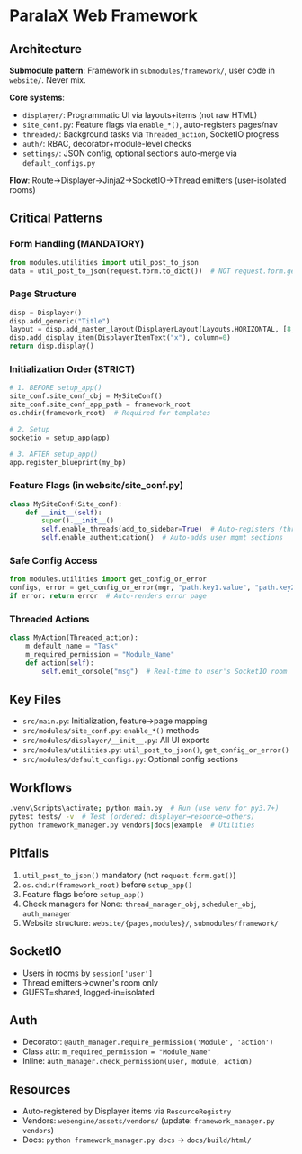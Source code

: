 # ParalaX Web Framework

## Architecture
**Submodule pattern**: Framework in `submodules/framework/`, user code in `website/`. Never mix.

**Core systems**:
- `displayer/`: Programmatic UI via layouts+items (not raw HTML)
- `site_conf.py`: Feature flags via `enable_*()`, auto-registers pages/nav
- `threaded/`: Background tasks via `Threaded_action`, SocketIO progress
- `auth/`: RBAC, decorator+module-level checks
- `settings/`: JSON config, optional sections auto-merge via `default_configs.py`

**Flow**: Route→Displayer→Jinja2→SocketIO→Thread emitters (user-isolated rooms)

## Critical Patterns

### Form Handling (MANDATORY)
```python
from modules.utilities import util_post_to_json
data = util_post_to_json(request.form.to_dict())  # NOT request.form.get()
```

### Page Structure
```python
disp = Displayer()
disp.add_generic("Title")
layout = disp.add_master_layout(DisplayerLayout(Layouts.HORIZONTAL, [8,4]))
disp.add_display_item(DisplayerItemText("x"), column=0)
return disp.display()
```

### Initialization Order (STRICT)
```python
# 1. BEFORE setup_app()
site_conf.site_conf_obj = MySiteConf()
site_conf.site_conf_app_path = framework_root
os.chdir(framework_root)  # Required for templates

# 2. Setup
socketio = setup_app(app)

# 3. AFTER setup_app()
app.register_blueprint(my_bp)
```

### Feature Flags (in website/site_conf.py)
```python
class MySiteConf(Site_conf):
    def __init__(self):
        super().__init__()
        self.enable_threads(add_to_sidebar=True)  # Auto-registers /threads page
        self.enable_authentication()  # Auto-adds user mgmt sections
```

### Safe Config Access
```python
from modules.utilities import get_config_or_error
configs, error = get_config_or_error(mgr, "path.key1.value", "path.key2.value")
if error: return error  # Auto-renders error page
```

### Threaded Actions
```python
class MyAction(Threaded_action):
    m_default_name = "Task"
    m_required_permission = "Module_Name"
    def action(self):
        self.emit_console("msg")  # Real-time to user's SocketIO room
```

## Key Files
- `src/main.py`: Initialization, feature→page mapping
- `src/modules/site_conf.py`: `enable_*()` methods
- `src/modules/displayer/__init__.py`: All UI exports
- `src/modules/utilities.py`: `util_post_to_json()`, `get_config_or_error()`
- `src/modules/default_configs.py`: Optional config sections

## Workflows
```bash
.venv\Scripts\activate; python main.py  # Run (use venv for py3.7+)
pytest tests/ -v  # Test (ordered: displayer→resource→others)
python framework_manager.py vendors|docs|example  # Utilities
```

## Pitfalls
1. `util_post_to_json()` mandatory (not `request.form.get()`)
2. `os.chdir(framework_root)` before `setup_app()`
3. Feature flags before `setup_app()`
4. Check managers for None: `thread_manager_obj`, `scheduler_obj`, `auth_manager`
5. Website structure: `website/{pages,modules}/`, `submodules/framework/`

## SocketIO
- Users in rooms by `session['user']`
- Thread emitters→owner's room only
- GUEST=shared, logged-in=isolated

## Auth
- Decorator: `@auth_manager.require_permission('Module', 'action')`
- Class attr: `m_required_permission = "Module_Name"`
- Inline: `auth_manager.check_permission(user, module, action)`

## Resources
- Auto-registered by Displayer items via `ResourceRegistry`
- Vendors: `webengine/assets/vendors/` (update: `framework_manager.py vendors`)
- Docs: `python framework_manager.py docs` → `docs/build/html/`
